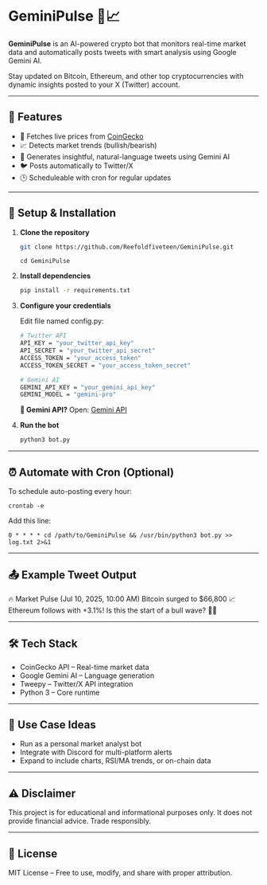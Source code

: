# GeminiPulse 🔁📈

**GeminiPulse** is an AI-powered crypto bot that monitors real-time market data and automatically posts tweets with smart analysis using Google Gemini AI.

Stay updated on Bitcoin, Ethereum, and other top cryptocurrencies with dynamic insights posted to your X (Twitter) account.

---

## 🌟 Features

- 📡 Fetches live prices from [CoinGecko](https://coingecko.com)
- 📈 Detects market trends (bullish/bearish)
- 🧠 Generates insightful, natural-language tweets using Gemini AI
- 🐦 Posts automatically to Twitter/X
- 🕒 Scheduleable with cron for regular updates

---

## 🚀 Setup & Installation

1. **Clone the repository**
   ```bash
   git clone https://github.com/Reefoldfiveteen/GeminiPulse.git
   ```
   ```
   cd GeminiPulse
   ```

2. **Install dependencies**
    ```bash
    pip install -r requirements.txt
    ```
3. **Configure your credentials**

   Edit file named config.py:
    ```bash
    # Twitter API
    API_KEY = "your_twitter_api_key"
    API_SECRET = "your_twitter_api_secret"
    ACCESS_TOKEN = "your_access_token"
    ACCESS_TOKEN_SECRET = "your_access_token_secret"
    
    # Gemini AI
    GEMINI_API_KEY = "your_gemini_api_key"
    GEMINI_MODEL = "gemini-pro"

    ```

    **🔐 Gemini API?**
   Open: [Gemini API]([https://coingecko.com](https://makersuite.google.com/app/apikey))
   
5. **Run the bot**
    ```bash
    python3 bot.py
    ```

---
## ⏰ Automate with Cron (Optional)
To schedule auto-posting every hour:
```
crontab -e
```
Add this line:
```
0 * * * * cd /path/to/GeminiPulse && /usr/bin/python3 bot.py >> log.txt 2>&1
```
---
## 📤 Example Tweet Output
🔥 Market Pulse (Jul 10, 2025, 10:00 AM)
Bitcoin surged to $66,800 📈
Ethereum follows with +3.1%!
Is this the start of a bull wave? 🐂🚀

---
## 🛠 Tech Stack
* CoinGecko API – Real-time market data
* Google Gemini AI – Language generation
* Tweepy – Twitter/X API integration
* Python 3 – Core runtime

---
## 🧠 Use Case Ideas
* Run as a personal market analyst bot
* Integrate with Discord for multi-platform alerts
* Expand to include charts, RSI/MA trends, or on-chain data

---
## ⚠️ Disclaimer
This project is for educational and informational purposes only. It does not provide financial advice. Trade responsibly.

---
## 📄 License
MIT License – Free to use, modify, and share with proper attribution.


